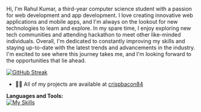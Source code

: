 






Hi, I'm Rahul Kumar, a third-year computer science student with a passion for web development and app development. I love creating innovative web applications and mobile apps, and I'm always on the lookout for new technologies to learn and explore.
In my spare time, I enjoy exploring new tech communities and attending hackathon to meet other like-minded individuals. 
Overall, I'm dedicated to constantly improving my skills and staying up-to-date with the latest trends and advancements in the industry. I'm excited to see where this journey takes me, and I'm looking forward to the opportunities that lie ahead.


[![GitHub Streak](https://github-readme-streak-stats.herokuapp.com/?user=CrisPBacon84&theme=dark)](https://github.com/CrisPBacon84/github-readme-streak-stats)

- 👨‍💻 All of my projects are available at [crispbacon84](https://crispbacon84.github.io)

**Languages and Tools:**  
[![My Skills](https://skillicons.dev/icons?i=js,html,css)](https://skillicons.dev)












